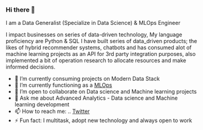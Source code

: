 ### Hi there 👋
I am a Data Generalist (Specialize in Data Science) & MLOps Engineer

I impact businesses on series of data-driven technology, My language proficiency are Python & SQL
I have built series of data_driven products; the likes of hybrid recommender systems, chatbots and has consumed alot of machine learning projects as an API for 3rd party integration purposes, also implemented a bit of operation research to allocate resources and make informed decisions.

- 🔭 I’m currently consuming projects on Modern Data Stack
- 🌱 I’m currently functioning as a [MLOps](https://cloud.google.com/solutions/machine-learning/mlops-continuous-delivery-and-automation-pipelines-in-machine-learning) 
- 👯 I’m open to collaborate on Data science and Machine learning projects
- 💬 Ask me about Advanced Analytics - Data science and Machine learning development
- 📫 How to reach me: .. [Twitter](https://twitter.com/ABofficial_NG)
- ⚡ Fun fact: I multitask, adopt new technology and always open to work

